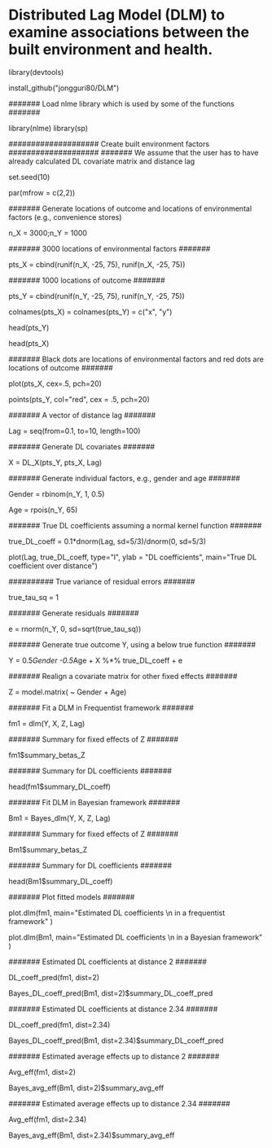 # Distributed Lag Model (DLM) to examine associations between the built environment and health.

library(devtools)

install_github("jongguri80/DLM")

####### Load nlme library which is used by some of the functions #######

library(nlme)
library(sp)


#################### Create built environment factors ####################
####### We assume that the user has to have already calculated DL covariate matrix and distance lag

set.seed(10)

par(mfrow = c(2,2))

####### Generate locations of outcome and locations of environmental factors (e.g., convenience stores)

n_X = 3000;n_Y = 1000

####### 3000 locations of environmental factors #######

pts_X = cbind(runif(n_X, -25, 75), runif(n_X, -25, 75)) 

####### 1000 locations of outcome #######

pts_Y = cbind(runif(n_Y, -25, 75), runif(n_Y, -25, 75)) 

colnames(pts_X) = colnames(pts_Y) = c("x", "y") 

head(pts_Y)

head(pts_X)

####### Black dots are locations of environmental factors and red dots are locations of outcome #######

plot(pts_X, cex=.5, pch=20)

points(pts_Y, col="red", cex = .5, pch=20)

####### A vector of distance lag #######

Lag = seq(from=0.1, to=10, length=100)

####### Generate DL covariates #######

X = DL_X(pts_Y, pts_X, Lag)

####### Generate individual factors, e.g., gender and age #######

Gender = rbinom(n_Y, 1, 0.5)

Age = rpois(n_Y, 65)

####### True DL coefficients assuming a normal kernel function #######

true_DL_coeff = 0.1*dnorm(Lag, sd=5/3)/dnorm(0, sd=5/3)

plot(Lag, true_DL_coeff, type="l", ylab = "DL coefficients", main="True DL coefficient over distance")

########## True variance of residual errors #######

true_tau_sq = 1

####### Generate residuals #######

e = rnorm(n_Y, 0, sd=sqrt(true_tau_sq))

####### Generate true outcome Y, using a below true function #######

Y = 0.5*Gender -0.5*Age + X %*% true_DL_coeff + e

####### Realign a covariate matrix for other fixed effects #######

Z = model.matrix( ~ Gender + Age)   

####### Fit a DLM in Frequentist framework #######

fm1 = dlm(Y, X, Z, Lag)

####### Summary for fixed effects of Z #######

fm1$summary_betas_Z 			

####### Summary for DL coefficients #######

head(fm1$summary_DL_coeff) 			

####### Fit DLM in Bayesian framework #######

Bm1 = Bayes_dlm(Y, X, Z, Lag)

####### Summary for fixed effects of Z #######

Bm1$summary_betas_Z  			

####### Summary for DL coefficients #######

head(Bm1$summary_DL_coeff) 			

####### Plot fitted models #######

plot.dlm(fm1, main="Estimated DL coefficients \n in a frequentist framework" )

plot.dlm(Bm1, main="Estimated DL coefficients \n in a Bayesian framework" )

####### Estimated DL coefficients at distance 2 #######

DL_coeff_pred(fm1, dist=2)

Bayes_DL_coeff_pred(Bm1, dist=2)$summary_DL_coeff_pred

####### Estimated DL coefficients at distance 2.34 #######

DL_coeff_pred(fm1, dist=2.34)

Bayes_DL_coeff_pred(Bm1, dist=2.34)$summary_DL_coeff_pred

####### Estimated average effects up to distance 2 #######

Avg_eff(fm1, dist=2)

Bayes_avg_eff(Bm1, dist=2)$summary_avg_eff

####### Estimated average effects up to distance 2.34 #######

Avg_eff(fm1, dist=2.34)

Bayes_avg_eff(Bm1, dist=2.34)$summary_avg_eff

